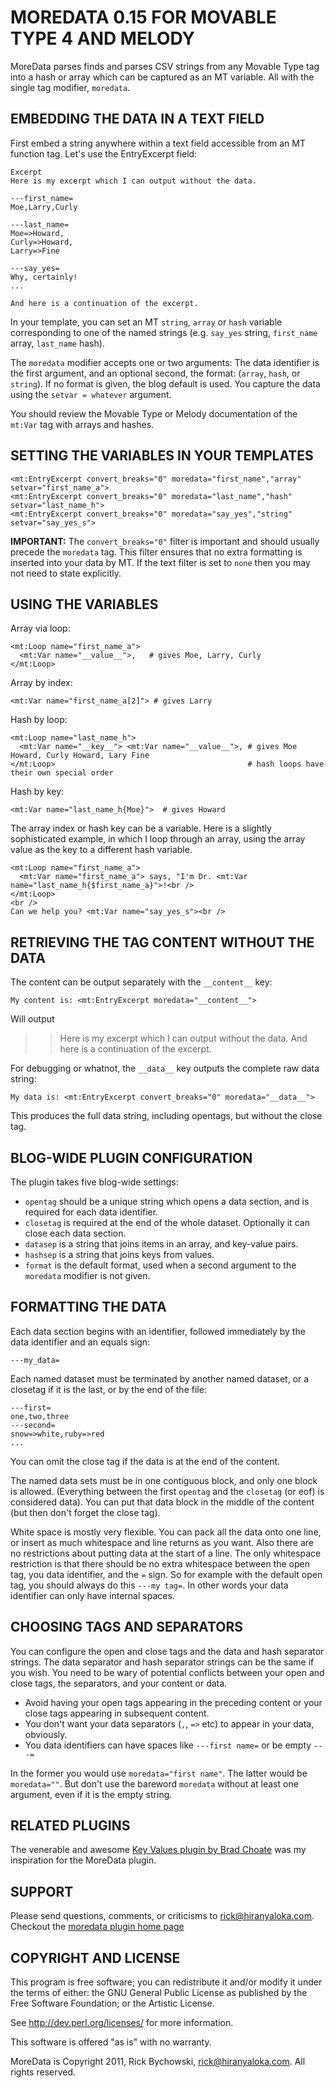 # MOREDATA 0.15 FOR MOVABLE TYPE 4 AND MELODY #

MoreData parses finds and parses CSV strings from any Movable Type tag into a hash or array which can be captured as an MT variable. All with the single tag modifier, `moredata`.
   
## EMBEDDING THE DATA IN A TEXT FIELD ##

First embed a string anywhere within a text field accessible from an MT function tag. Let's use the EntryExcerpt field:

    Excerpt
    Here is my excerpt which I can output without the data.
    
    ---first_name=
    Moe,Larry,Curly
    
    ---last_name=
    Moe=>Howard,
    Curly=>Howard,
    Larry=>Fine
    
    ---say_yes=
    Why, certainly!
    ...
    
    And here is a continuation of the excerpt.
    
In your template, you can set an MT `string`, `array` or `hash` variable corresponding to one of the named strings (e.g. `say_yes` string, `first_name` array, `last_name` hash).

The `moredata` modifier accepts one or two arguments: The data identifier is the first argument, and an optional second, the format: (`array`, `hash`, or `string`). 
If no format is given, the blog default is used. You capture the data using the `setvar = whatever` argument.

You should review the Movable Type or Melody documentation of the `mt:Var` tag with arrays and hashes.

## SETTING THE VARIABLES IN YOUR TEMPLATES ##

    <mt:EntryExcerpt convert_breaks="0" moredata="first_name","array" setvar="first_name_a">
    <mt:EntryExcerpt convert_breaks="0" moredata="last_name","hash" setvar="last_name_h">
    <mt:EntryExcerpt convert_breaks="0" moredata="say_yes","string" setvar="say_yes_s">

__IMPORTANT:__ The `convert_breaks="0"` filter is important and should usually precede the `moredata` tag. This filter ensures that no extra formatting is inserted into your data by MT. If the text filter is set to `none` then you may not need to state explicitly.

## USING THE VARIABLES ##
Array via loop:

    <mt:Loop name="first_name_a">
      <mt:Var name="__value__">,   # gives Moe, Larry, Curly
    </mt:Loop>

Array by index:

    <mt:Var name="first_name_a[2]"> # gives Larry

Hash by loop:

    <mt:Loop name="last_name_h">
      <mt:Var name="__key__"> <mt:Var name="__value__">, # gives Moe Howard, Curly Howard, Lary Fine
    </mt:Loop>                                           # hash loops have their own special order

Hash by key:

    <mt:Var name="last_name_h{Moe}">  # gives Howard

The array index or hash key can be a variable. Here is a slightly sophisticated example, in which I loop through an array, using the array value as the key to a different hash variable.

    <mt:Loop name="first_name_a">
      <mt:Var name="first_name_a"> says, "I'm Dr. <mt:Var name="last_name_h{$first_name_a}">!<br />
    </mt:Loop>
    <br />
    Can we help you? <mt:Var name="say_yes_s"><br />


## RETRIEVING THE TAG CONTENT WITHOUT THE DATA ##
The content can be output separately with the `__content__` key:

    My content is: <mt:EntryExcerpt moredata="__content__">
    
Will output 

>> Here is my excerpt which I can output without the data. And here is a continuation of the excerpt.

For debugging or whatnot, the `__data__` key outputs the complete raw data string:

    My data is: <mt:EntryExcerpt convert_breaks="0" moredata="__data__">

This produces the full data string, including opentags, but without the close tag.

## BLOG-WIDE PLUGIN CONFIGURATION ##

The plugin takes five blog-wide settings:

- `opentag` should be a unique string which opens a data section, and is required for each data identifier.
- `closetag` is required at the end of the whole dataset. Optionally it can close each data section.
- `datasep` is a string that joins items in an array, and key-value pairs.
- `hashsep` is a string that joins keys from values.
- `format` is the default format, used when a second argument to the `moredata` modifier is not given.

## FORMATTING THE DATA ##

Each data section begins with an identifier, followed immediately by the data identifier and an equals sign:

    ---my_data=
    

Each named dataset must be terminated by another named dataset, or a closetag if it is the last, or by the end of the file:

    ---first=
    one,two,three
    ---second=
    snow=>white,ruby=>red
    ...
    
You can omit the close tag if the data is at the end of the content.
  
The named data sets must be in one contiguous block, and only one block is allowed.
(Everything between the first `opentag` and the `closetag` (or eof) is considered data).
You can put that data block in the middle of the content (but then don't forget the close tag).

White space is mostly very flexible. You can pack all the data onto one line, or insert as much whitespace and line returns as you want. Also there are no restrictions about putting data at the start of a line. The only whitespace restriction is that there should be no extra whitespace between the open tag, you data identifier, and the `=` sign. So for example with the default open tag, you should always do this `---my tag=`. In other words your data identifier can only have internal spaces.

## CHOOSING TAGS AND SEPARATORS ##
You can configure the open and close tags and the data and hash separator strings. The data separator and hash separator strings can be the same if you wish.
You need to be wary of potential conflicts between your open and close tags, the separators, and your content or data.

- Avoid having your open tags appearing in the preceding content or your close tags appearing in subsequent content.
- You don't want your data separators (`,`, `=>` etc) to appear in your data, obviously.
- You data identifiers can have spaces like `---first name=` or be empty `---=`

In the former you would use `moredata="first name"`. The latter would be `moredata=""`. But don't use the bareword `moredata` without at least one argument, even if it is the empty string.

##  RELATED PLUGINS ##
The venerable and awesome [Key Values plugin by Brad Choate](http://bradchoate.com/weblog/2002/07/27/keyvalues) was my inspiration for the MoreData plugin.

## SUPPORT ##
Please send questions, comments, or criticisms to rick@hiranyaloka.com. Checkout the [moredata plugin home page](http://hiranyaloka.com/website_design_encinitas/software/moredata-plugin-for-movable-type.html)

## COPYRIGHT AND LICENSE ##

This program is free software; you can redistribute it and/or modify it
under the terms of either: the GNU General Public License as published
by the Free Software Foundation; or the Artistic License.

See http://dev.perl.org/licenses/ for more information.

This software is offered "as is" with no warranty. 

MoreData is Copyright 2011, Rick Bychowski, rick@hiranyaloka.com.
All rights reserved.
